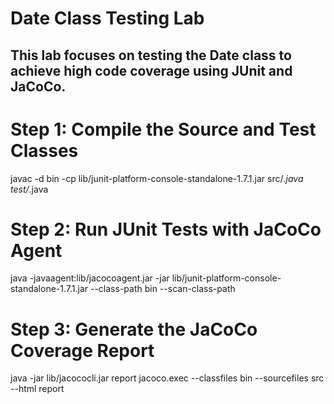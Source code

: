# Date Class Testing Lab
## This lab focuses on testing the Date class to achieve high code coverage using JUnit and JaCoCo.


# Step 1: Compile the Source and Test Classes
javac -d bin -cp lib/junit-platform-console-standalone-1.7.1.jar src/*.java test/*.java

# Step 2: Run JUnit Tests with JaCoCo Agent
java -javaagent:lib/jacocoagent.jar -jar lib/junit-platform-console-standalone-1.7.1.jar --class-path bin --scan-class-path

# Step 3: Generate the JaCoCo Coverage Report
java -jar lib/jacococli.jar report jacoco.exec --classfiles bin --sourcefiles src --html report


